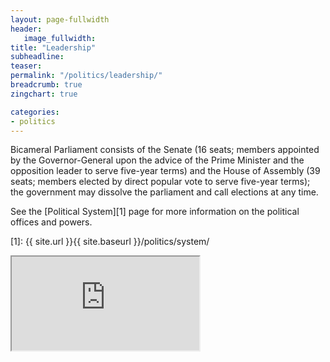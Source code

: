 ```yaml
---
layout: page-fullwidth
header:
   image_fullwidth:
title: "Leadership"
subheadline: 
teaser: 
permalink: "/politics/leadership/"
breadcrumb: true
zingchart: true

categories:
- politics
---
```

>
Bicameral Parliament consists of the Senate (16 seats; members appointed by the Governor-General upon the advice of the Prime Minister and the opposition leader to serve five-year terms) and the House of Assembly (39 seats; members elected by direct popular vote to serve five-year terms); the government may dissolve the parliament and call elections at any time.

See the [Political System][1] page for more information on the political offices and powers.

[1]: {{ site.url }}{{ site.baseurl }}/politics/system/

<iframe src="https://docs.google.com/spreadsheets/d/e/2PACX-1vT-cdAgTyHnzMC5plyfDNpWFE6115mmuxiZ-gIZZhziGbNQjnfgtxO3GXnXWJDYkV8aIZiv4WH7ADtz/pubhtml?widget=true&amp;headers=false"></iframe>